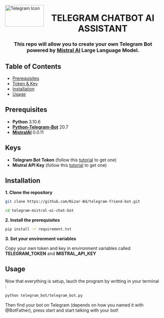 <img align="left" width="125" height="70" src="https://logos-world.net/wp-content/uploads/2021/03/Telegram-Logo.png" alt="Telegram Icon"><h1 style="text-align: center;">TELEGRAM CHATBOT AI ASSISTANT</h1>


<h3  align='center'> This repo will allow you to create your own Telegram Bot powered by <a href="https://mistral.ai/">Mistral AI</a> Large Language Model.</h3>

## Table of Contents
- [Prerequisites](#Prerequisites)
- [Token & Key](#Keys)
- [Installation](#Installation)
- [Usage](#Usage)

## Prerequisites
- **Python** 3.10.6
- **<a href="https://python-telegram-bot.org/">Python-Telegram-Bot</a>** 20.7
- **<a href='https://docs.mistral.ai/api/'>MistralAI</a>** 0.0.11

## Keys
- **Telegram Bot Token** (follow this <a href='https://www.siteguarding.com/en/how-to-get-telegram-bot-api-token'>tutorial</a> to get one)
- **Mistral API Key** (follow this <a href=''>tutorial</a> to get one)

## Installation
**1. Clone the repository**
```bash
git clone https://github.com/Nizar-Bd/telegram-friend-bot.git

cd telegram-mistral-ai-chat-bot
```
**2. Install the prerequisites**
```bash
pip install -r requirement.txt
```
**3. Set your environment variables**

Copy your own token and key in environment variables called **TELEGRAM_TOKEN** and **MISTRAL_API_KEY**

## Usage

Now that everything is setup, lauch the program by writting in your terminal :
```bash
python telegram_bot/telegram_bot.py
```

Then find your bot on Telegram (depends on how you named it with @BotFather), press start and start talking with your bot!

